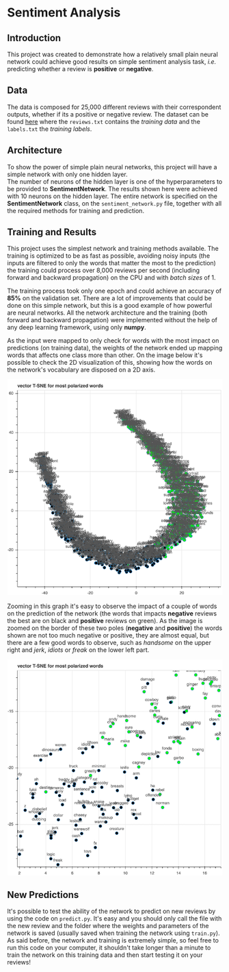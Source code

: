 # Sentiment Analysis

## Introduction

This project was created to demonstrate how a relatively small plain neural network could achieve good results on 
simple sentiment analysis task, *i.e.* predicting whether a review is **positive** or **negative**. 

## Data

The data is composed for 25,000 different reviews with their correspondent outputs, whether if its a positive or 
negative review. The dataset can be found [here](https://drive.google.com/uc?export=download&id=14OK_8FfFdkoJUcpAl5cb0zEPcqmKUVhT)
where the `reviews.txt` contains the *training data* and the `labels.txt` the *training labels*. 

## Architecture

To show the power of simple plain neural networks, this project will have a simple network with only one hidden layer.  
The number of neurons of the hidden layer is one of the hyperparameters to be provided to **SentimentNetwork**. The 
results shown here were achieved with 10 neurons on the hidden layer. The entire network is specified on the
**SentimentNetwork** class, on the `sentiment_network.py` file, together with all the required methods for training
and prediction.

## Training and Results

This project uses the simplest network and training methods available. The training is optimized to be as fast as 
possible, avoiding noisy inputs (the inputs are filtered to only the words that matter the most to the prediction) the 
training could process over 8,000 reviews per second (including forward and backward propagation) on the CPU and with
*batch sizes* of 1. 

The training process took only one epoch and could achieve an accuracy of **85%** on the validation set. There are
a lot of improvements that could be done on this simple network, but this is a good example of how powerful are 
neural networks. All the network architecture and the training (both forward and backward propagation) were implemented
without the help of any deep learning framework, using only **numpy**.

As the input were mapped to only check for words with the most impact on predictions (on training data), the weights
of the network ended up mapping words that affects one class more than other. On the image below it's possible
to check the 2D visualization of this, showing how the words on the network's vocabulary are disposed on a 2D axis. 

![tsne](assets/tsne.png)

Zooming in this graph it's easy to observe the impact of a couple of words on the prediction of the network (the words
that impacts **negative** reviews the best are on black and **positive** reviews on green). As the image is zoomed on
the border of these two poles (**negative** and **positive**) the words shown are not too much negative or positive,
they are almost equal, but there are a few good words to observe, such as *handsome* on the upper right and *jerk*, 
*idiots* or *freak* on the lower left part. 

![zoomed-tsne](assets/tsne-zoomed.png)

## New Predictions

It's possible to test the ability of the network to predict on new reviews by using the code on `predict.py`. It's easy
and you should only call the file with the new review and the folder where the weights and parameters of the network is
saved (usually saved when training the network using `train.py`). As said before, the network and training is extremely 
simple, so feel free to run this code on your computer, it shouldn't take longer than a minute to train the network on
this training data and then start testing it on your reviews! 